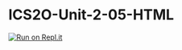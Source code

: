 # ICS2O-Unit-2-05-HTML

[![Run on Repl.it](https://repl.it/badge/github/<OWNER>/<REPOSITORY>)](https://repl.it/github/<OWNER>/<REPOSITORY>)
